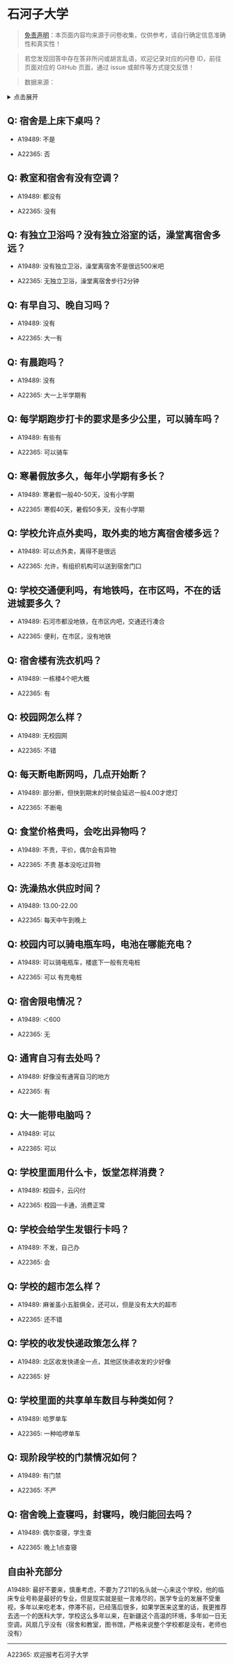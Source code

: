 # 石河子大学

> [免责声明](https://colleges.chat/#_3)：本页面内容均来源于问卷收集，仅供参考，请自行确定信息准确性和真实性！

> 若您发现回答中存在答非所问或胡言乱语，欢迎记录对应的问卷 ID，前往页面对应的 GitHub 页面，通过 issue 或邮件等方式提交反馈！

> 数据来源：

<details><summary>点击展开</summary>
<ul>
<li>A19489: 3292270259@qq.com (2023 年 06 月)</li>
<li>A22365: 匿名 (2024 年 06 月)</li>
</ul>
</details>

## Q: 宿舍是上床下桌吗？

- A19489: 不是

- A22365: 否

## Q: 教室和宿舍有没有空调？

- A19489: 都没有

- A22365: 没有

## Q: 有独立卫浴吗？没有独立浴室的话，澡堂离宿舍多远？

- A19489: 没有独立卫浴，澡堂离宿舍不是很远500米吧

- A22365: 无独立卫浴，澡堂离宿舍步行2分钟

## Q: 有早自习、晚自习吗？

- A19489: 没有

- A22365: 大一有

## Q: 有晨跑吗？

- A19489: 没有

- A22365: 大一上半学期有

## Q: 每学期跑步打卡的要求是多少公里，可以骑车吗？

- A19489: 有些有

- A22365: 可以骑车

## Q: 寒暑假放多久，每年小学期有多长？

- A19489: 寒暑假一般40-50天，没有小学期

- A22365: 寒假40天，暑假50多天，没有小学期

## Q: 学校允许点外卖吗，取外卖的地方离宿舍楼多远？

- A19489: 可以点外卖，离得不是很远

- A22365: 允许，有组织机构可以送到宿舍门口

## Q: 学校交通便利吗，有地铁吗，在市区吗，不在的话进城要多久？

- A19489: 石河市都没地铁，在市区内吧，交通还行凑合

- A22365: 便利，在市区，没有地铁

## Q: 宿舍楼有洗衣机吗？

- A19489: 一栋楼4个吧大概

- A22365: 有

## Q: 校园网怎么样？

- A19489: 无校园网

- A22365: 不错

## Q: 每天断电断网吗，几点开始断？

- A19489: 部分断，但快到期末的时候会延迟一般4.00才熄灯

- A22365: 不断电

## Q: 食堂价格贵吗，会吃出异物吗？

- A19489: 不贵，平价，偶尔会有异物

- A22365: 不贵 基本没吃过异物

## Q: 洗澡热水供应时间？

- A19489: 13.00-22.00

- A22365: 每天中午到晚上

## Q: 校园内可以骑电瓶车吗，电池在哪能充电？

- A19489: 可以骑电瓶车，楼底下一般有充电桩

- A22365: 可以 有充电桩

## Q: 宿舍限电情况？

- A19489: ＜600

- A22365: 无

## Q: 通宵自习有去处吗？

- A19489: 好像没有通宵自习的地方

- A22365: 有

## Q: 大一能带电脑吗？

- A19489: 可以

- A22365: 可以

## Q: 学校里面用什么卡，饭堂怎样消费？

- A19489: 校园卡，云闪付

- A22365: 校园一卡通，消费正常

## Q: 学校会给学生发银行卡吗？

- A19489: 不发，自己办

- A22365: 会

## Q: 学校的超市怎么样？

- A19489: 麻雀虽小五脏俱全，还可以，但是没有太大的超市

- A22365: 还不错

## Q: 学校的收发快递政策怎么样？

- A19489: 北区收发快递全一点，其他区快递收发的少好像

- A22365: 好

## Q: 学校里面的共享单车数目与种类如何？

- A19489: 哈罗单车

- A22365: 一种哈啰单车

## Q: 现阶段学校的门禁情况如何？

- A19489: 有门禁

- A22365: 不严

## Q: 宿舍晚上查寝吗，封寝吗，晚归能回去吗？

- A19489: 偶尔查寝，学生查

- A22365: 晚上1点查寝

## 自由补充部分

A19489: 最好不要来，慎重考虑，不要为了211的名头就一心来这个学校，他的临床专业号称是最好的专业，但是现实就是挺一言难尽的，医学专业的发展不受重视，多年以来吃老本，停滞不前，已经落后很多，如果学医来这里的话，我更推荐去选一个的医科大学，学校这么多年以来，在新疆这个高温的环境，多年如一日无空调，风扇几乎没有（宿舍和教室，图书馆，严格来说整个学校都是没有，老师也没有）

***

A22365: 欢迎报考石河子大学